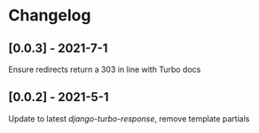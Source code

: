 # Changelog

## [0.0.3] - 2021-7-1

Ensure redirects return a 303 in line with Turbo docs

## [0.0.2] - 2021-5-1

Update to latest *django-turbo-response*, remove template partials

